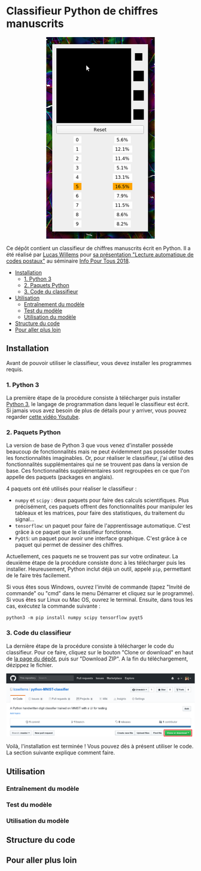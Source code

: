 # Classifieur Python de chiffres manuscrits

<p align="center"><img src="README-images/demo-ui.gif"></p>

Ce dépôt contient un classifieur de chiffres manuscrits écrit en Python. Il a été réalisé par [Lucas Willems](http://www.lucaswillems.com) pour [sa présentation "Lecture automatique de codes postaux"](http://seminairespourtous.ens.fr) au séminaire [Info Pour Tous 2018](http://seminairespourtous.ens.fr).

- [Installation](#installation)
    - [1. Python 3](#1-python-3)
    - [2. Paquets Python](#2-paquets-python)
    - [3. Code du classifieur](#3-code-du-classifieur)
- [Utilisation](#utilisation)
    - [Entraînement du modèle](#entra%C3%AEnement-du-mod%C3%A8le)
    - [Test du modèle](#test-du-mod%C3%A8le)
    - [Utilisation du modèle](#utilisation-du-mod%C3%A8le)
- [Structure du code](#structure-du-code)
- [Pour aller plus loin](#pour-aller-plus-loin)

## Installation

Avant de pouvoir utiliser le classifieur, vous devez installer les programmes requis.

### 1. Python 3

La première étape de la procédure consiste à télécharger puis installer [Python 3](https://www.python.org/downloads/), le langage de programmation dans lequel le classifieur est écrit. Si jamais vous avez besoin de plus de détails pour y arriver, vous pouvez regarder [cette vidéo Youtube](https://www.youtube.com/watch?v=wp15jyylSEQ).

### 2. Paquets Python

La version de base de Python 3 que vous venez d'installer possède beaucoup de fonctionnalités mais ne peut évidemment pas posséder toutes les fonctionnalités imaginables. Or, pour réaliser le classifieur, j'ai utilisé des fonctionnalités supplémentaires qui ne se trouvent pas dans la version de base. Ces fonctionnalités supplémentaires sont regroupées en ce que l'on appelle des paquets (packages en anglais).

4 paquets ont été utilisés pour réaliser le classifieur :

- `numpy` et `scipy` : deux paquets pour faire des calculs scientifiques. Plus précisément, ces paquets offrent des fonctionnalités pour manipuler les tableaux et les matrices, pour faire des statistiques, du traitement du signal...
- `tensorflow`: un paquet pour faire de l'apprentissage automatique. C'est grâce à ce paquet que le classifieur fonctionne.
- `PyQt5`: un paquet pour avoir une interface graphique. C'est grâce à ce paquet qui permet de dessiner des chiffres.

Actuellement, ces paquets ne se trouvent pas sur votre ordinateur. La deuxième étape de la procédure consiste donc à les télécharger puis les installer. Heureusement, Python inclut déjà un outil, appelé `pip`, permettant de le faire très facilement.

Si vous êtes sous Windows, ouvrez l'invité de commande (tapez "Invité de commande" ou "cmd" dans le menu Démarrer et cliquez sur le programme). Si vous êtes sur Linux ou Mac OS, ouvrez le terminal. Ensuite, dans tous les cas, exécutez la commande suivante :

```
python3 -m pip install numpy scipy tensorflow pyqt5
```

### 3. Code du classifieur

La dernière étape de la procédure consiste à télécharger le code du classifieur. Pour ce faire, cliquez sur le bouton "Clone or download" en haut de [la page du dépôt](https://github.com/lcswillems/python-MNIST-classifier), puis sur "Download ZIP". A la fin du téléchargement, dézippez le fichier.

<p align="center"><img src="README-images/download-code.png"></p>

Voilà, l'installation est terminée ! Vous pouvez dès à présent utiliser le code. La section suivante explique comment faire.

## Utilisation

### Entraînement du modèle

### Test du modèle

### Utilisation du modèle

## Structure du code

## Pour aller plus loin